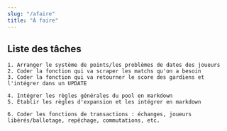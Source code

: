 ```yaml
---
slug: "/afaire"
title: "À faire"
---
```

## Liste des tâches

    1. Arranger le système de points/les problèmes de dates des joueurs
    2. Coder la fonction qui va scraper les matchs qu'on a besoin
    3. Coder la fonction qui va retourner le score des gardiens et l'intégrer dans un UPDATE

    4. Intégrer les règles générales du pool en markdown
    5. Établir les règles d'expansion et les intégrer en markdown

    6. Coder les fonctions de transactions : échanges, joueurs libérés/ballotage, repêchage, commutations, etc. 
